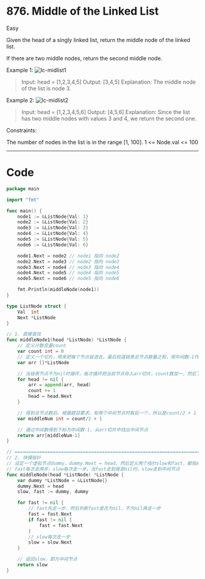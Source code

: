 # 876. Middle of the Linked List

Easy

Given the head of a singly linked list, return the middle node of the linked list.

If there are two middle nodes, return the second middle node.


Example 1:
![lc-midlist1](https://assets.leetcode.com/uploads/2021/07/23/lc-midlist1.jpg)
> Input: head = [1,2,3,4,5]
Output: [3,4,5]
Explanation: The middle node of the list is node 3.

Example 2:
![lc-midlist2](https://assets.leetcode.com/uploads/2021/07/23/lc-midlist2.jpg)
> Input: head = [1,2,3,4,5,6]
Output: [4,5,6]
Explanation: Since the list has two middle nodes with values 3 and 4, we return the second one.
 

Constraints:

The number of nodes in the list is in the range [1, 100].
1 <= Node.val <= 100

---

# Code
```go
package main

import "fmt"

func main() {
	node1 := &ListNode{Val: 1}
	node2 := &ListNode{Val: 2}
	node3 := &ListNode{Val: 3}
	node4 := &ListNode{Val: 4}
	node5 := &ListNode{Val: 5}
	node6 := &ListNode{Val: 6}

	node1.Next = node2 // node1 指向 node2
	node2.Next = node3 // node2 指向 node3
	node3.Next = node4 // node3 指向 node4
	node4.Next = node5 // node4 指向 node5
	node5.Next = node6 // node5 指向 node6

	fmt.Println(middleNode(node1))
}

type ListNode struct {
	Val  int
	Next *ListNode
}

// 1. 直接查找
func middleNode1(head *ListNode) *ListNode {
	// 定义计数变量count
	var count int = 0
	// 定义一个切片，用来把每个节点装进去，最后知道链表总节点数量之和，用中间数-1作为下标找出中间节点
	var arr []*ListNode

	// 当链表节点不为nil时循环，每次循环把当前节点存入arr切片，count数加一，然后下一个节点变成当前节点
	for head != nil {
		arr = append(arr, head)
		count += 1
		head = head.Next
	}

	// 得到总节点数后，根据题目要求，有两个中间节点时取后一个，所以是count/2 + 1
	var middleNum int = count/2 + 1

	// 通过中间数得到下标为中间数-1，从arr切片中找出中间节点
	return arr[middleNum-1]
}

// =====================================================================================================================
// 2. 快慢指针
// 设定一个虚拟节点dummy，dummy.Next = head，然后定义两个指针slow和fast，都指向dummy
// fast每次走两步，slow每次走一步，当fast走到尾部nil时，slow走到中间节点
func middleNode(head *ListNode) *ListNode {
	var dummy *ListNode = &ListNode{}
	dummy.Next = head
	slow, fast := dummy, dummy

	for fast != nil {
		// fast先走一步，然后判断fast是否为nil，不为nil再走一步
		fast = fast.Next
		if fast != nil {
			fast = fast.Next
		}
		// slow每次走一步
		slow = slow.Next
	}

	// 返回slow，即为中间节点
	return slow
}
```